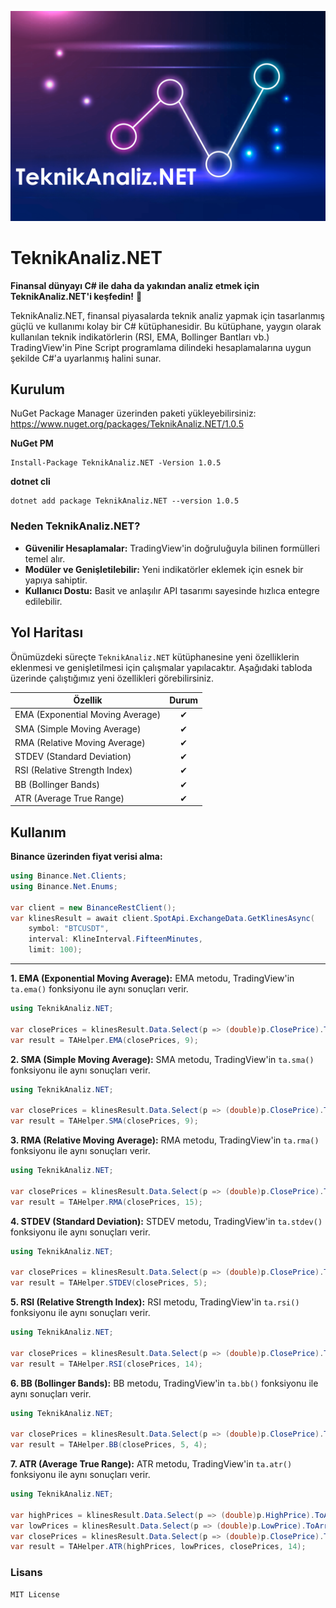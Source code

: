 ![TeknikAnaliz.Net](https://github.com/emin-karadag/TeknikAnaliz.NET/blob/main/TeknikAnaliz.NET/Images/banner-min.png)

# TeknikAnaliz.NET

**Finansal dünyayı C# ile daha da yakından analiz etmek için TeknikAnaliz.NET'i keşfedin!** 🚀

TeknikAnaliz.NET, finansal piyasalarda teknik analiz yapmak için tasarlanmış güçlü ve kullanımı kolay bir C# kütüphanesidir. Bu kütüphane, yaygın olarak kullanılan teknik indikatörlerin (RSI, EMA, Bollinger Bantları vb.) TradingView'in Pine Script programlama dilindeki hesaplamalarına uygun şekilde C#'a uyarlanmış halini sunar.

## Kurulum

NuGet Package Manager üzerinden paketi yükleyebilirsiniz: https://www.nuget.org/packages/TeknikAnaliz.NET/1.0.5

**NuGet PM**
```
Install-Package TeknikAnaliz.NET -Version 1.0.5
```

**dotnet cli**
```
dotnet add package TeknikAnaliz.NET --version 1.0.5
```

### Neden TeknikAnaliz.NET?

- **Güvenilir Hesaplamalar:** TradingView'in doğruluğuyla bilinen formülleri temel alır.
- **Modüler ve Genişletilebilir:** Yeni indikatörler eklemek için esnek bir yapıya sahiptir.
- **Kullanıcı Dostu:** Basit ve anlaşılır API tasarımı sayesinde hızlıca entegre edilebilir.

## Yol Haritası
Önümüzdeki süreçte `TeknikAnaliz.NET` kütüphanesine yeni özelliklerin eklenmesi ve genişletilmesi için çalışmalar yapılacaktır. Aşağıdaki tabloda üzerinde çalıştığımız yeni özellikleri görebilirsiniz.

| Özellik                 |    Durum     |  
|------------------------|:--------------:|
| EMA (Exponential Moving Average)              |   ✔  |
| SMA (Simple Moving Average)                   |   ✔  |  
| RMA (Relative Moving Average)                 |   ✔  |
| STDEV (Standard Deviation)                    |   ✔  |
| RSI (Relative Strength Index)                 |   ✔  |
| BB (Bollinger Bands)                          |   ✔  |
| ATR (Average True Range)                      |   ✔  |

## Kullanım

**Binance üzerinden fiyat verisi alma:**
```csharp
using Binance.Net.Clients;
using Binance.Net.Enums;

var client = new BinanceRestClient();
var klinesResult = await client.SpotApi.ExchangeData.GetKlinesAsync(
    symbol: "BTCUSDT",
    interval: KlineInterval.FifteenMinutes,
    limit: 100);
```

------------

**1. EMA (Exponential Moving Average):**
EMA metodu, TradingView'in `ta.ema()` fonksiyonu ile aynı sonuçları verir.

```csharp
using TeknikAnaliz.NET;

var closePrices = klinesResult.Data.Select(p => (double)p.ClosePrice).ToArray();
var result = TAHelper.EMA(closePrices, 9);
```

**2. SMA (Simple Moving Average):**
SMA metodu, TradingView'in `ta.sma()` fonksiyonu ile aynı sonuçları verir.

```csharp
using TeknikAnaliz.NET;

var closePrices = klinesResult.Data.Select(p => (double)p.ClosePrice).ToArray();
var result = TAHelper.SMA(closePrices, 9);
```

**3. RMA (Relative Moving Average):**
RMA metodu, TradingView'in `ta.rma()` fonksiyonu ile aynı sonuçları verir.

```csharp
using TeknikAnaliz.NET;

var closePrices = klinesResult.Data.Select(p => (double)p.ClosePrice).ToArray();
var result = TAHelper.RMA(closePrices, 15);
```

**4. STDEV (Standard Deviation):**
STDEV metodu, TradingView'in `ta.stdev()` fonksiyonu ile aynı sonuçları verir.

```csharp
using TeknikAnaliz.NET;

var closePrices = klinesResult.Data.Select(p => (double)p.ClosePrice).ToArray();
var result = TAHelper.STDEV(closePrices, 5);
```

**5. RSI (Relative Strength Index):**
RSI metodu, TradingView'in `ta.rsi()` fonksiyonu ile aynı sonuçları verir.

```csharp
using TeknikAnaliz.NET;

var closePrices = klinesResult.Data.Select(p => (double)p.ClosePrice).ToArray();
var result = TAHelper.RSI(closePrices, 14);
```

**6. BB (Bollinger Bands):**
BB metodu, TradingView'in `ta.bb()` fonksiyonu ile aynı sonuçları verir.

```csharp
using TeknikAnaliz.NET;

var closePrices = klinesResult.Data.Select(p => (double)p.ClosePrice).ToArray();
var result = TAHelper.BB(closePrices, 5, 4);
```

**7. ATR (Average True Range):**
ATR metodu, TradingView'in `ta.atr()` fonksiyonu ile aynı sonuçları verir.

```csharp
using TeknikAnaliz.NET;

var highPrices = klinesResult.Data.Select(p => (double)p.HighPrice).ToArray();
var lowPrices = klinesResult.Data.Select(p => (double)p.LowPrice).ToArray();
var closePrices = klinesResult.Data.Select(p => (double)p.ClosePrice).ToArray();
var result = TAHelper.ATR(highPrices, lowPrices, closePrices, 14);
```

### Lisans 
    MIT License
